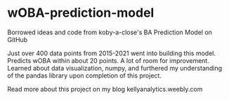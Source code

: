 # wOBA-prediction-model
Borrowed ideas and code from koby-a-close's BA Prediction Model on GitHub

Just over 400 data points from 2015-2021 went into building this model. Predicts wOBA within about 20 points. A lot of room for improvement. Learned about data visualization, numpy, and furthered my understanding of the pandas library upon completion of this project. 

Read more about this project on my blog kellyanalytics.weebly.com
